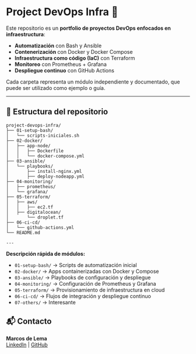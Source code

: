 
# Project DevOps Infra 🚀

Este repositorio es un **portfolio de proyectos DevOps enfocados en infraestructura**:

- **Automatización** con Bash y Ansible
- **Contenerización** con Docker y Docker Compose
- **Infraestructura como código (IaC)** con Terraform
- **Monitoreo** con Prometheus + Grafana
- **Despliegue continuo** con GitHub Actions

Cada carpeta representa un módulo independiente y documentado, que puede ser utilizado como ejemplo o guía.

---

## 📂 Estructura del repositorio

```plaintext
project-devops-infra/
├── 01-setup-bash/
│   └── scripts-iniciales.sh
├── 02-docker/
│   ├── app-node/
│   │   ├── Dockerfile
│   │   └── docker-compose.yml
├── 03-ansible/
│   └── playbooks/
│       ├── install-nginx.yml
│       ├── deploy-nodeapp.yml
├── 04-monitoring/
│   ├── prometheus/
│   └── grafana/
├── 05-terraform/
│   ├── aws/
│   │   ├── ec2.tf
│   ├── digitalocean/
│       └── droplet.tf
├── 06-ci-cd/
│   └── github-actions.yml
└── README.md

---
```

**Descripción rápida de módulos:**
- `01-setup-bash/` → Scripts de automatización inicial
- `02-docker/` → Apps containerizadas con Docker y Compose
- `03-ansible/` → Playbooks de configuración y despliegue
- `04-monitoring/` → Configuración de Prometheus y Grafana
- `05-terraform/` → Provisionamiento de infraestructura en cloud
- `06-ci-cd/` → Flujos de integración y despliegue continuo
- `07-others/` → Interesante


## 📬 Contacto
**Marcos de Lema**  
[LinkedIn](https://www.linkedin.com/in/marcos-de-lema/) | [GitHub](https://github.com/mdelema)
